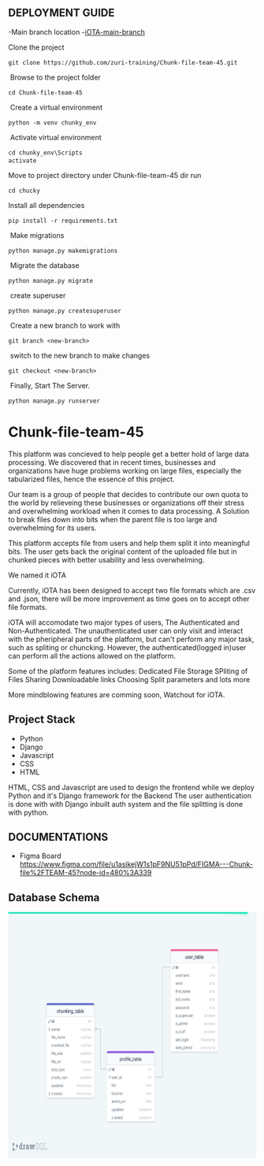 ## DEPLOYMENT GUIDE
​-Main branch location -[iOTA-main-branch](https://github.com/zuri-training/Chunk-file-team-45)

Clone the project
```
git clone https://github.com/zuri-training/Chunk-file-team-45.git
```
​
Browse to the project folder
```
cd Chunk-file-team-45
```
​
Create a virtual environment 
```
python -m venv chunky_env
```
​
Activate virtual environment
```
cd chunky_env\Scripts
activate
```

Move to project directory under Chunk-file-team-45 dir run​
```
cd chucky
```

Install all dependencies
```
pip install -r requirements.txt
```
​
Make migrations
```
python manage.py makemigrations
```
​
Migrate the database
```
python manage.py migrate
```
​
create superuser 
```
python manage.py createsuperuser
```
​
Create a new branch to work with
```
git branch <new-branch>
```
​
switch to the new branch to make changes
```
git checkout <new-branch>
```
​
Finally, Start The Server.
```
python manage.py runserver
```


# Chunk-file-team-45

This platform was concieved to help people get a better hold of large data processing.
We discovered that in recent times, businesses and organizations have huge problems working on large files, especially the tabularized files,
hence the essence of this project.

Our team is a group of people that decides to contribute our own quota to the world by relieveing these businesses or organizations off their stress and 
overwhelming workload when it comes to data processing. 
A Solution to break files down into bits when the parent file is too large and overwhelming for its users.

This platform accepts file from users and help them split it into meaningful bits.
The user gets back the original content of the uploaded file but in chunked pieces with better usability and less overwhelming.

We named it iOTA

Currently, iOTA has been designed to accept two file formats which are .csv and .json, there
will be more improvement as time goes on to accept other file formats.


iOTA will accomodate two major types of users, The Authenticated and Non-Authenticated.
The unauthenticated user can only visit and interact with the pheripheral parts of the platform, but can't perform any 
major task, such as spliting or chuncking.
However, the authenticated(logged in)user can perform all the actions allowed on the platform.

Some of the platform features includes:
Dedicated File Storage
SPliting of Files
Sharing Downloadable links
Choosing Split parameters and lots more

More mindblowing features are comming soon, Watchout for iOTA.


## Project Stack
* Python
* Django
* Javascript
* CSS
* HTML

HTML, CSS and Javascript are used to design the frontend while we deploy Python and it's Django framework for the Backend
The user authentication is done with with Django inbuilt auth system  and the file splitting is done with python.


## DOCUMENTATIONS
- Figma Board
https://www.figma.com/file/u1asikejW1s1pF9NU51pPd/FIGMA---Chunk-file%2FTEAM-45?node-id=480%3A339


## Database Schema
<img src="iOTA.png" height=500>  
